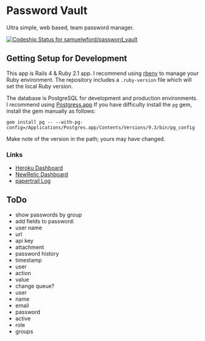 # Password Vault

Ultra simple, web based, team password manager.

[ ![Codeship Status for samuelwford/password_vault](https://codeship.io/projects/f996c870-fdfc-0131-d4fe-52725ace5304/status)](https://codeship.io/projects/29497)

## Getting Setup for Development

This app is Rails 4 & Ruby 2.1 app. I recommend using [rbenv](https://github.com/sstephenson/rbenv) to manage your Ruby environment. The repository includes a `.ruby-version` file which will set the local Ruby version.

The database is PostgreSQL for development and production environments. I recommend using [Postgress.app](http://postgresapp.com) If you have difficulty install the `pg` gem, install the gem manually as follows:

```
gem install pg -- --with-pg-config=/Applications/Postgres.app/Contents/Versions/9.3/bin/pg_config
```

Make note of the version in the path; yours may have changed.

### Links

* [Heroku Dashboard](https://dashboard.heroku.com/apps/password-vault-develop/resources)
* [NewRelic Dashboard](https://rpm.newrelic.com/accounts/732174/applications)
* [papertrail Log](https://papertrailapp.com/systems/password-vault-develop/events)

## ToDo

* show passwords by group
* add fields to password:
 * user name
 * url
 * api key
 * attachment
* password history
 * timestamp
 * user
 * action
 * value
* change queue?
* user
 * name
 * email
 * password
 * active
 * role
 * groups
